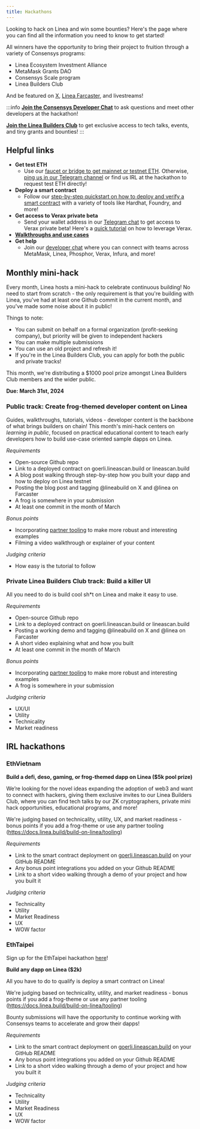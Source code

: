 ```yaml
---
title: Hackathons
---
```


Looking to hack on Linea and win some bounties? Here's the page where you can find all the information you need to know to get started!

All winners have the opportunity to bring their project to fruition through a variety of Consensys programs:

- Linea Ecosystem Investment Alliance
- MetaMask Grants DAO
- Consensys Scale program
- Linea Builders Club

And be featured on [X](https://twitter.com/lineabuild), [Linea Farcaster](https://warpcast.com/linea), and livestreams!

:::info
[**Join the Consensys Developer Chat**](https://t.me/+rI-iPLacQXQ5MDVh) to ask questions and meet other developers at the hackathon!

[**Join the Linea Builders Club**](https://linea.deform.cc/linea-builders-club) to get exclusive access to tech talks, events, and tiny grants and bounties!
:::

## Helpful links

- **Get test ETH**
  - Use our [faucet or bridge to get mainnet or testnet ETH](/use-mainnet/fund). Otherwise, [ping us in our Telegram channel](https://t.me/+rI-iPLacQXQ5MDVh) or find us IRL at the hackathon to request test ETH directly!
- **Deploy a smart contract**
  - Follow our [step-by-step quickstart on how to deploy and verify a smart contract](/build-on-linea/quickstart) with a variety of tools like Hardhat, Foundry, and more!
- **Get access to Verax private beta**
  - Send your wallet address in our [Telegram chat](https://t.me/+rI-iPLacQXQ5MDVh) to get access to Verax private beta! Here's a [quick tutorial](https://docs.ver.ax/verax-documentation/developer-guides/tutorials/from-a-schema-to-an-attestation) on how to leverage Verax.
- [**Walkthroughs and use cases**](https://youtube.com/playlist?list=PLJ06SwdM0bLrA-3EGRji4W0QI8fyA8PyW&si=vQsXrtFVUsXhygJ0)
- **Get help**
  - Join our [developer chat](https://t.me/+rI-iPLacQXQ5MDVh) where you can connect with teams across MetaMask, Linea, Phosphor, Verax, Infura, and more!

## Monthly mini-hack

Every month, Linea hosts a mini-hack to celebrate continuous building! No need to start from scratch - the only requirement is that you're building with Linea, you've had at least one Github commit in the current month, and you've made some noise about it in public!

Things to note:
- You can submit on behalf on a formal organization (profit-seeking company), but priority will be given to independent hackers
- You can make multiple submissions
- You can use an old project and refresh it!
- If you're in the Linea Builders Club, you can apply for both the public and private tracks!

This month, we're distributing a $1000 pool prize amongst Linea Builders Club members and the wider public.

**Due: March 31st, 2024**

### Public track: Create frog-themed developer content on Linea

Guides, walkthroughs, tutorials, videos - developer content is the backbone of what brings builders on chain! This month's mini-hack centers on _learning in public_, focused on practical educational content to teach early developers how to build use-case oriented sample dapps on Linea.

_Requirements_
- Open-source Github repo
- Link to a deployed contract on goerli.lineascan.build or lineascan.build
- A blog post walking through step-by-step how you built your dapp and how to deploy on Linea testnet
- Posting the blog post and tagging @lineabuild on X and @linea on Farcaster
- A frog is somewhere in your submission
- At least one commit in the month of March

_Bonus points_
- Incorporating [partner tooling](https://docs.linea.build/build-on-linea/tooling) to make more robust and interesting examples
- Filming a video walkthrough or explainer of your content

_Judging criteria_
- How easy is the tutorial to follow

### Private Linea Builders Club track: Build a killer UI

All you need to do is build cool sh*t on Linea and make it easy to use.

_Requirements_
- Open-source Github repo
- Link to a deployed contract on goerli.lineascan.build or lineascan.build
- Posting a working demo and tagging @lineabuild on X and @linea on Farcaster
- A short video explaining what and how you built
- At least one commit in the month of March

_Bonus points_
- Incorporating [partner tooling](https://docs.linea.build/build-on-linea/tooling) to make more robust and interesting examples
- A frog is somewhere in your submission

_Judging criteria_
- UX/UI
- Utility
- Technicality
- Market readiness

## IRL hackathons

### EthVietnam

**Build a defi, deso, gaming, or frog-themed dapp on Linea ($5k pool prize)**

We’re looking for the novel ideas expanding the adoption of web3 and want to connect with hackers, giving them exclusive invites to our Linea Builders Club, where you can find tech talks by our ZK cryptographers, private mini hack opportunities, educational programs, and more!

We're judging based on technicality, utility, UX, and market readiness - bonus points if you add a frog-theme or use any partner tooling (https://docs.linea.build/build-on-linea/tooling)

*Requirements*

- Link to the smart contract deployment on [goerli.lineascan.build](https://goerli.lineascan.build) on your GitHub README
- Any bonus point integrations you added on your Github README
- Link to a short video walking through a demo of your project and how you built it

*Judging criteria*

- Technicality
- Utility
- Market Readiness
- UX
- WOW factor

### EthTaipei

Sign up for the EthTaipei hackathon [here](https://taikai.network/ethtaipei/hackathons/hackathon-2024)!

**Build any dapp on Linea ($2k)**

All you have to do to qualify is deploy a smart contract on Linea!

We're judging based on technicality, utility, and market readiness - bonus points if you add a frog-theme or use any partner tooling (https://docs.linea.build/build-on-linea/tooling)

Bounty submissions will have the opportunity to continue working with Consensys teams to accelerate and grow their dapps!

*Requirements*

- Link to the smart contract deployment on [goerli.lineascan.build](https://goerli.lineascan.build) on your GitHub README
- Any bonus point integrations you added on your Github README
- Link to a short video walking through a demo of your project and how you built it

*Judging criteria*

- Technicality
- Utility
- Market Readiness
- UX
- WOW factor
